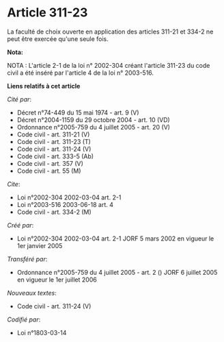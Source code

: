 # Article 311-23

La faculté de choix ouverte en application des articles 311-21 et 334-2 ne peut être exercée qu'une seule fois.

**Nota:**

NOTA : L'article 2-1 de la loi n° 2002-304 créant l'article 311-23 du code civil a été inséré par l'article 4 de la loi n°
2003-516.

**Liens relatifs à cet article**

_Cité par_:

  - Décret n°74-449 du 15 mai 1974 - art. 9 (V)
  - Décret n°2004-1159 du 29 octobre 2004 - art. 10 (VD)
  - Ordonnance n°2005-759 du 4 juillet 2005 - art. 20 (V)
  - Code civil - art. 311-21 (V)
  - Code civil - art. 311-23 (T)
  - Code civil - art. 311-24 (V)
  - Code civil - art. 333-5 (Ab)
  - Code civil - art. 357 (V)
  - Code civil - art. 55 (M)

_Cite_:

  - Loi n°2002-304 2002-03-04 art. 2-1
  - Loi n°2003-516 2003-06-18 art. 4
  - Code civil - art. 334-2 (M)

_Créé par_:

  - Loi n°2002-304 2002-03-04 art. 2-1 JORF 5 mars 2002 en vigueur le 1er janvier 2005

_Transféré par_:

  - Ordonnance n°2005-759 du 4 juillet 2005 - art. 2 () JORF 6 juillet 2005 en vigueur le 1er juillet 2006

_Nouveaux textes_:

  - Code civil - art. 311-24 (V)

_Codifié par_:

  - Loi n°1803-03-14
